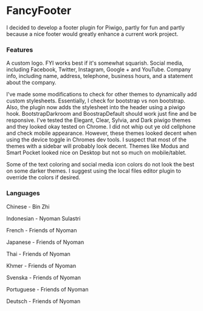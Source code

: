 # FancyFooter
I decided to develop a footer plugin for Piwigo, partly for fun and partly because a nice footer would greatly enhance a current work project.

### Features
A custom logo. FYI works best if it's somewhat squarish.
Social media, including Facebook, Twitter, Instagram, Google + and YouTube.
Company info, including name, address, telephone, business hours, and a statement about the company.

I've made some modifications to check for other themes to dynamically add custom stylesheets. Essentially, I check for bootstrap vs non bootstrap. Also, the plugin now adds the stylesheet into the header using a piwigo hook. BootstrapDarkroom and BoostrapDefault should work just fine and be responsive. I've tested the Elegant, Clear, Sylvia, and Dark piwigo themes and they looked okay tested on Chrome. I did not whip out ye old cellphone and check mobile appearance. However, these themes looked decent when using the device toggle in Chromes dev tools. I suspect that most of the themes with a sidebar will probably look decent. Themes like Modus and Smart Pocket looked nice on Desktop but not so much on mobile/tablet.

Some of the text coloring and social media icon colors do not look the best on some darker themes. I suggest using the local files editor plugin to override the colors if desired.

### Languages
Chinese - Bin Zhi

Indonesian - Nyoman Sulastri

French - Friends of Nyoman

Japanese - Friends of Nyoman

Thai - Friends of Nyoman

Khmer - Friends of Nyoman

Svenska - Friends of Nyoman

Portuguese - Friends of Nyoman

Deutsch - Friends of Nyoman